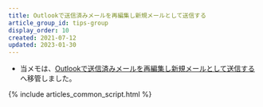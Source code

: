 ```yaml
---
title: Outlookで送信済みメールを再編集し新規メールとして送信する
article_group_id: tips-group
display_order: 10
created: 2021-07-12
updated: 2023-01-30
---
```

- 当メモは、[Outlookで送信済みメールを再編集し新規メールとして送信する](https://thinktwice.tech/it/outlook/re_edit_a_sent_email_and_send_it_as_a_new_email/)へ移管しました。

{% include articles_common_script.html %}
